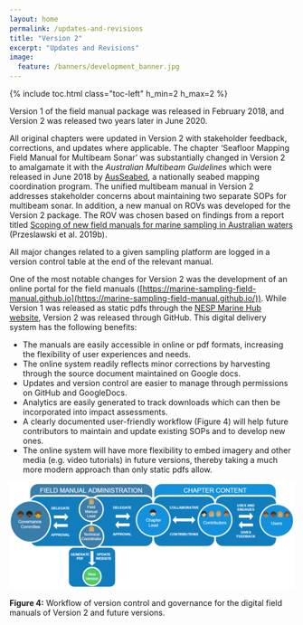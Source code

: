 ```yaml
---
layout: home
permalink: /updates-and-revisions
title: "Version 2"
excerpt: "Updates and Revisions"
image:
  feature: /banners/development_banner.jpg
---
```

{% include toc.html class="toc-left" h_min=2 h_max=2 %}

Version 1 of the field manual package was released in February 2018, and Version 2 was released two years later in June 2020.

All original chapters were updated in Version 2 with stakeholder feedback, corrections, and updates where applicable. The chapter ‘Seafloor Mapping Field Manual for Multibeam Sonar’ was substantially changed in Version 2 to amalgamate it with the _Australian Multibeam Guidelines_ which were released in June 2018 by [AusSeabed](http://www.ausseabed.gov.au/home), a nationally seabed mapping coordination program. The unified multibeam manual in Version 2 addresses stakeholder concerns about maintaining two separate SOPs for multibeam sonar. In addition, a new manual on ROVs was developed for the Version 2 package. The ROV was chosen based on findings from a report titled [Scoping of new field manuals for marine sampling in Australian waters](https://www.nespmarine.edu.au/system/files/Przeslawski%20et%20al%20Scoping%20new%20field%20manuals_Miilestone%2029_RPv4%202018.pdf) (Przeslawski et al. 2019b).

All major changes related to a given sampling platform are logged in a version control table at the end of the relevant  manual. 

One of the most notable changes for Version 2 was the development of an online portal for the field manuals ([https://marine-sampling-field-manual.github.io](https://marine-sampling-field-manual.github.io/)). While Version 1 was released as static pdfs through the [NESP Marine Hub website](https://www.nespmarine.edu.au/field-manuals-marine-sampling-monitor-australian-waters), Version 2 was released through GitHub. This digital delivery system has the following benefits:



*   The manuals are easily accessible in online or pdf formats, increasing the flexibility of user experiences and needs.
*   The online system readily reflects minor corrections by harvesting through the source document maintained on Google docs.
*   Updates and version control are easier to manage through permissions on GitHub and GoogleDocs.
*   Analytics are easily generated to track downloads which can then be incorporated into impact assessments.
*   A clearly documented user-friendly workflow (Figure 4) will help future contributors to maintain and update existing SOPs and to develop new ones.
*   The online system will have more flexibility to embed imagery and other media (e.g. video tutorials) in future versions, thereby taking a much more modern approach than only static pdfs allow.

    
![alt_text](images/figures/image4.png "image_tooltip")

**Figure 4:** Workflow of version control and governance for the digital field manuals of Version 2 and future versions.
